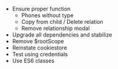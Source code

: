 - Ensure proper function
    - Phones without type
    - Copy from child / Delete relation
    - Remove relationship modal
- Upgrade all dependencies and stabilize
- Remove $rootScope
- Reinstate cookiestore
- Test using credentials
- Use ES6 classes

